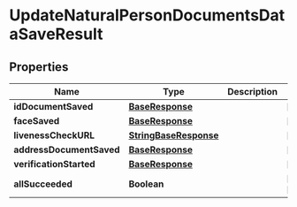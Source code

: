 

# UpdateNaturalPersonDocumentsDataSaveResult


## Properties

| Name | Type | Description | Notes |
|------------ | ------------- | ------------- | -------------|
|**idDocumentSaved** | [**BaseResponse**](BaseResponse.md) |  |  [optional] |
|**faceSaved** | [**BaseResponse**](BaseResponse.md) |  |  [optional] |
|**livenessCheckURL** | [**StringBaseResponse**](StringBaseResponse.md) |  |  [optional] |
|**addressDocumentSaved** | [**BaseResponse**](BaseResponse.md) |  |  [optional] |
|**verificationStarted** | [**BaseResponse**](BaseResponse.md) |  |  [optional] |
|**allSucceeded** | **Boolean** |  |  [optional] [readonly] |



